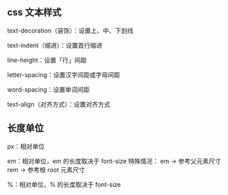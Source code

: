 ## css 文本样式

  text-decoration（装饰）：设置上、中、下划线

  text-indent（缩进）：设置首行缩进

  line-height：设置「行」间距

  letter-spacing：设置汉字间距或字母间距

  word-spacing：设置单词间距

  text-align（对齐方式）：设置对齐方式

## 长度单位

  px：相对单位

  em：相对单位，em 的长度取决于 font-size
    特殊情况：
      em -> 参考父元素尺寸
      rem -> 参考根 root 元素尺寸

  %：相对单位，% 的长度取决于 font-size